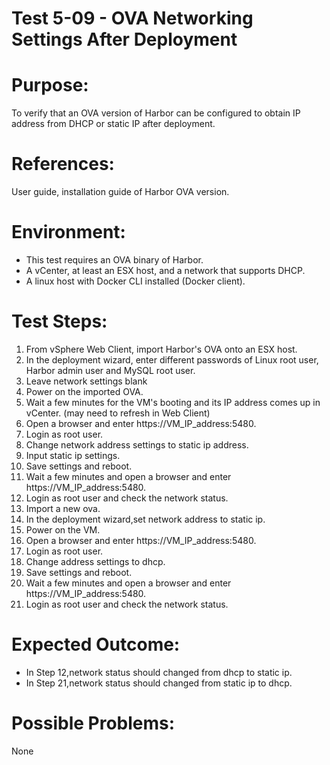 Test 5-09 - OVA Networking Settings After Deployment
=======

# Purpose:

To verify that an OVA version of Harbor can be configured to obtain IP address from DHCP or static IP after deployment.

# References:
User guide, installation guide of Harbor OVA version.

# Environment:
* This test requires an OVA binary of Harbor.
* A vCenter, at least an ESX host, and a network that supports DHCP.
* A linux host with Docker CLI installed (Docker client).

# Test Steps:

1. From vSphere Web Client, import Harbor's OVA onto an ESX host.
2. In the deployment wizard, enter different passwords of Linux root user, Harbor admin user and MySQL root user.
3. Leave network settings blank
4. Power on the imported OVA.
5. Wait a few minutes for the VM's booting and its IP address comes up in vCenter. (may need to refresh in Web Client)
6. Open a browser and enter https://VM_IP_address:5480.
7. Login as root user.
8. Change network address settings to static ip address.
9. Input static ip settings.
10. Save settings and reboot.
11. Wait a few minutes and open a browser and enter https://VM_IP_address:5480.
12. Login as root user and check the network status.
13. Import a new ova.
14. In the deployment wizard,set network address to static ip.
15. Power on the VM.
18. Open a browser and enter https://VM_IP_address:5480.
17. Login as root user.
18. Change address settings to dhcp.
19. Save settings and reboot.
20. Wait a few minutes and open a browser and enter https://VM_IP_address:5480.
21. Login as root user and check the network status.


# Expected Outcome:
* In Step 12,network status should changed from dhcp to static ip. 
* In Step 21,network status should changed from static ip to dhcp. 

# Possible Problems:
None
